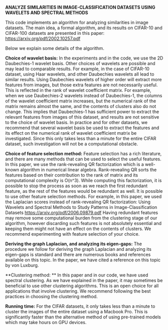 **ANALYZE SIMILARITIES IN IMAGE-CLASSIFICATION DATASETS USING WAVELETS AND SPECTRAL METHODS**


This code implements an algorithm for analyzing similarities in image datasets. The main idea, a formal algorithm, and its results on CIFAR-10 and CIFAR-100 datasets are presented in this paper: https://arxiv.org/pdf/2002.10257.pdf

Below we explain some details of the algorithm.

**Choice of wavelet basis:** 
In the experiments and in the code, we use the 2D Daubechies-1 wavelet basis. Other choices of wavelets are possible and may lead to comparable results. For example, in the case of CIFAR-10 dataset, using Haar wavelets, and other Daubechies wavelets all lead to similar results. Using Daubechies wavelets of higher order will extract more features from images, but those extra features are not necessarily useful. This is reflected in the rank of wavelet coefficient matrix. For example, when we use Daubechies-2 wavelets instead of Daubechies-1, the columns of the wavelet coefficient matrix increases, but the numerical rank of the matrix remains almost the same, and the contents of clusters also do not change. This implies that Daubechies-1 has sufficient power to extract the relevant features from images of this dataset, and results are not sensitive to the choice of wavelet basis. In practice and for other datasets, we recommend that several wavelet basis be used to extract the features and its effect on the numerical rank of wavelet coefficient matrix be investigated. Since this only takes less than a minute for the entire CIFAR dataset, such investigation will not be a computational obstacle.

**Choice of feature selection method:**
Feature selection has a rich literature, and there are many methods that can be used to select the useful features. In this paper, we use the rank-revealing QR factorization which is a well-known algorithm in numerical linear algebra. Rank-revealing QR sorts the features based on their contribution to the rank of matrix and its computational complexity is O(n^3). While computing this factorization, it is possible to stop the process as soon as we reach the first redundant feature, as the rest of the features would be redundant as well.
It is possible to use other feature selection methods. For example, in this paper, we used the Laplacian scores instead of rank-revealing QR factorization:
Using Wavelets and Spectral Methods to Study Patterns in Image-Classification Datasets https://arxiv.org/pdf/2006.09879.pdf
Having redundant features may remove some computational burden from the clustering stage of our algorithm, however discarding such features is not absolutely essential and keeping them might not have an effect on the contents of clusters. We recommend experimenting with feature selection of your choice.

**Deriving the graph Laplacian, and analyzing its eigen-gaps:**
The procedure we follow for deriving the graph Laplacian and analyzing its eigen-gaps is standard and there are numerous books and references available on this topic. In the paper, we have cited a reference on this topic by von Luxburg.

**Clustering method: **
In this paper and in our code, we have used spectral clustering. As we have explained in the paper, it may sometimes be beneficial to use other clustering algorithms. This is an open choice for all applications that involve clustering. We recommend following the best practices in choosing the clustering method.

**Running time:**
For the CIFAR datasets, it only takes less than a minute to cluster the images of the entire dataset using a Macbook Pro. This is significantly faster than the alternative method of using pre-trained models which may take hours on GPU devices.
